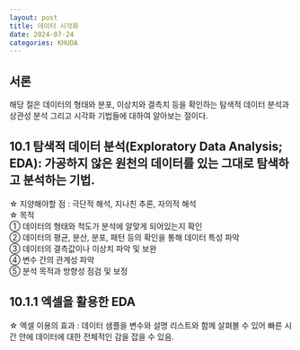 ```yaml
---
layout: post
title: 데이터 시각화
date: 2024-07-24
categories: KHUDA
---
```

## 서론
해당 절은 데이터의 형태와 분포, 이상치와 결측치 등을 확인하는 탐색적 데이터 분석과 상관성 분석 그리고 시각화 기법들에 대하여 알아보는 절이다.

## 10.1 탐색적 데이터 분석(Exploratory Data Analysis; **EDA**): 가공하지 않은 원천의 데이터를 있는 그대로 탐색하고 분석하는 기법.
☆ 지양해야할 점 : 극단적 해석, 지나친 추론, 자의적 해석  
☆ 목적   
  ➀ 데이터의 형태와 척도가 분석에 알맞게 되어있는지 확인   
  ➁ 데이터의 평균, 분산, 분포, 패턴 등의 확인을 통해 데이터 특성 파악    
  ➂ 데이터의 결측값이나 이상치 파악 및 보완    
  ➃ 변수 간의 관계성 파악    
  ➄ 분석 목적과 방향성 점검 및 보정

## 10.1.1 엑셀을 활용한 EDA
☆ 엑셀 이용의 효과 : 데이터 샘플을 변수와 설명 리스트와 함께 살펴볼 수 있어 빠른 시간 안에 데이터에 대한 전체적인 감을 잡을 수 있음.